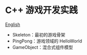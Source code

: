# C++ 游戏开发实践
[English](../README.md)

- Skeleton：最初的游戏骨架
- PingPong：游戏领域的 HelloWorld
- GameObject：混合式组件模型
